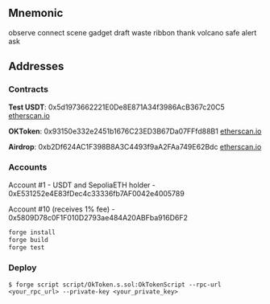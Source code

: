 ## Mnemonic
observe connect scene gadget draft waste ribbon thank volcano safe alert ask

## Addresses
### Contracts
**Test USDT**:
0x5d1973662221E0De8E871A34f3986AcB367c20C5
[etherscan.io](https://sepolia.etherscan.io/address/0x5d1973662221E0De8E871A34f3986AcB367c20C5)

**OKToken**:
0x93150e332e2451b1676C23ED3B67Da07FFfd88B1
[etherscan.io](https://sepolia.etherscan.io/address/0x93150e332e2451b1676C23ED3B67Da07FFfd88B1)

**Airdrop**:
0xb2Df624AC1F398B8A3C4493f9aA2FAa749E62Bdc
[etherscan.io](https://sepolia.etherscan.io/address/0xb2Df624AC1F398B8A3C4493f9aA2FAa749E62Bdc)

### Accounts
Account #1 - USDT and SepoliaETH holder - 0xE531252e4E83fDec4c33336fb7AF0042e4005789

Account #10 (receives 1% fee) - 0x5809D78c0F1F010D2793ae484A20ABFba916D6F2


```bash
forge install
forge build
forge test
```

### Deploy

```shell
$ forge script script/OkToken.s.sol:OkTokenScript --rpc-url <your_rpc_url> --private-key <your_private_key>
```
